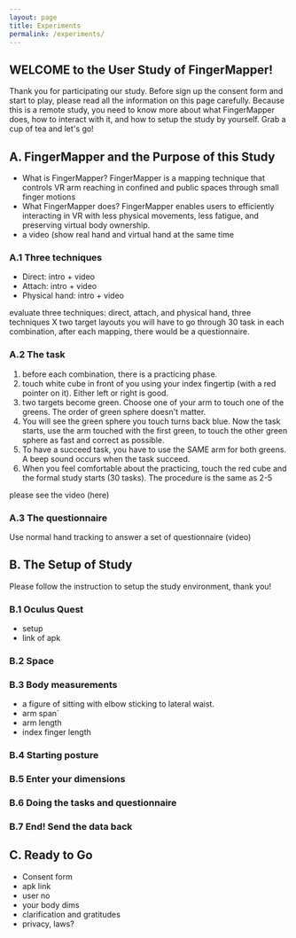 ```yaml
---
layout: page
title: Experiments
permalink: /experiments/
---
```


## WELCOME to the User Study of FingerMapper!
Thank you for participating our study. Before sign up the consent form and start to play, please read all the information on this page carefully. Because this is a remote study, you need to know more about what FingerMapper does, how to interact with it, and how to setup the study by yourself. Grab a cup of tea and let's go!

## A. FingerMapper and the Purpose of this Study
- What is FingerMapper? FingerMapper is a mapping technique that controls VR arm reaching in confined and public spaces through small finger motions
- What FingerMapper does? FingerMapper enables users to efficiently interacting in VR with less physical movements, less fatigue, and preserving virtual body ownership.
- a video (show real hand and virtual hand at the same time

### A.1 Three techniques
- Direct: intro + video
- Attach: intro + video
- Physical hand: intro + video

evaluate three techniques: direct, attach, and physical hand, three techniques X two target layouts you will have to go through 30 task in each combination, after each mapping, there would be a questionnaire.

### A.2 The task
1. before each combination, there is a practicing phase.
2. touch white cube in front of you using your index fingertip (with a red pointer on it). Either left or right is good.
3. two targets become green. Choose one of your arm to touch one of the greens. The order of green sphere doesn't matter. 
4. You will see the green sphere you touch turns back blue. Now the task starts, use the arm touched with the first green, to touch the other green sphere as fast and correct as possible.
5. To have a succeed task, you have to use the SAME arm for both greens. A beep sound occurs when the task succeed.
6. When you feel comfortable about the practicing, touch the red cube and the formal study starts (30 tasks). The procedure is the same as 2-5

please see the video (here)

### A.3 The questionnaire
Use normal hand tracking to answer a set of questionnaire (video)

## B. The Setup of Study
Please follow the instruction to setup the study environment, thank you!

### B.1 Oculus Quest
- setup
- link of apk

### B.2 Space

### B.3 Body measurements
- a figure of sitting with elbow sticking to lateral waist.
- arm span`
- arm length
- index finger length

### B.4 Starting posture

### B.5 Enter your dimensions

### B.6 Doing the tasks and questionnaire

### B.7 End! Send the data back

## C. Ready to Go
- Consent form
- apk link
- user no
- your body dims
- clarification and gratitudes
- privacy, laws?
